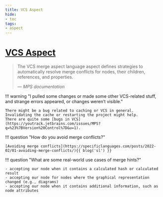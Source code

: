 ```yaml
---
title: VCS Aspect
hide:
- toc
tags:
- aspect
---
```


# [VCS Aspect](https://www.jetbrains.com/help/mps/mergehints.html)

> The VCS merge aspect language aspect defines strategies to automatically resolve merge conflicts for nodes, their children, references, and properties.
>
> — <cite>MPS documentation</cite>

!!! warning "I pulled some changes or made some other VCS-related stuff, and strange errors appeared, or changes weren’t visible."

    There might be a bug related to caching or VCS in general. Invalidating the cache or restarting the project might help.
    There are quite some [bugs in VCS](https://youtrack.jetbrains.com/issues/MPS?q=%23%7BVersion%20Control%7D&u=1).

!!! question "How do you avoid merge conflicts?"
    
    [Avoiding merge conflicts](https://specificlanguages.com/posts/2022-02/01-avoiding-merge-conflicts/){{ blog('sl') }}

!!! question "What are some real-world use cases of merge hints?"

    - accepting our node when it contains a calculated hash or calculated result
    - accepting our node for nodes where the graphical representation changed (e.g., diagrams)
    - accepting our node when it contains additional information, such as node attributes